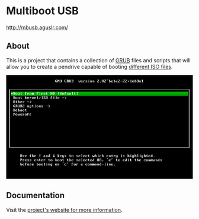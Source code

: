 # Multiboot USB

<http://mbusb.aguslr.com/>

## About

This is a project that contains a collection of [GRUB][] files and scripts that will allow you to create a pendrive capable of booting [different ISO files][isos].

![Demo GIF](docs/assets/img/demo.gif "Demo")


## Documentation

Visit the [project's website for more information][website].


[grub]: https://www.gnu.org/software/grub/
[isos]: http://mbusb.aguslr.com/install.html#distro-list
[website]: http://mbusb.aguslr.com/
